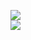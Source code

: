[![](https://img.shields.io/badge/Made%20With-Github%20Spray-lightgrey.svg?style=for-the-badge&logo=github)](https://github.com/Annihil/github-spray#21237)  
[![](https://i.imgur.com/2DrTn0Z.gif)](https://github.com/Annihil/github-spray)